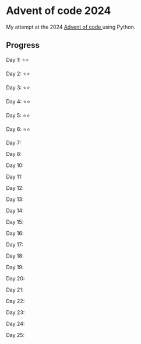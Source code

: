 # Advent of code 2024

My attempt at the 2024 [Advent of code ](https://adventofcode.com) using Python.

## Progress

Day 1: ⭐⭐

Day 2: ⭐⭐

Day 3: ⭐⭐

Day 4: ⭐⭐

Day 5: ⭐⭐

Day 6: ⭐⭐

Day 7:

Day 8:

Day 10:

Day 11:

Day 12:

Day 13:

Day 14:

Day 15:

Day 16:

Day 17:

Day 18:

Day 19:

Day 20:

Day 21:

Day 22:

Day 23:

Day 24:

Day 25: